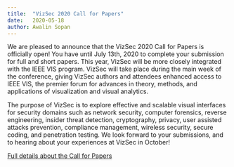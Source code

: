 ```yaml
---
title:  "VizSec 2020 Call for Papers"
date:   2020-05-18 
author: Awalin Sopan
---
```


<p>We are pleased to announce that the VizSec 2020 Call for Papers is officially open! 
You have until July 13th, 2020 to complete your submission for full and short papers. 
This year, VizSec will be more closely integrated with the IEEE VIS program. VizSec will take place
    during the main week of the conference, giving VizSec authors and attendees enhanced access to IEEE VIS,
    the premier forum for advances in theory, methods, and applications of visualization and visual
    analytics.
</p>
<p>
    The purpose of VizSec is to explore effective and scalable visual interfaces for security domains such
    as network security, computer forensics, reverse engineering, insider threat detection, cryptography,
    privacy, user assisted attacks prevention, compliance management, wireless security, secure coding, and
    penetration testing. We look forward to your submissions, and to hearing about your experiences at VizSec in October! </p>

<a href="/vizsec2020/#cfp">Full details about the Call for Papers</a>
